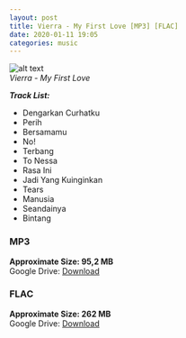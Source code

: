 ```yaml
---
layout: post
title: Vierra - My First Love [MP3] [FLAC]
date: 2020-01-11 19:05
categories: music
---
```

![alt text](https://i.ibb.co/hx6vP56/cover.jpg 'My-First-Love-Cover.jpg')  
_Vierra - My First Love_

_**Track List:**_
- Dengarkan Curhatku
- Perih
- Bersamamu
- No!
- Terbang
- To Nessa
- Rasa Ini
- Jadi Yang Kuinginkan
- Tears
- Manusia
- Seandainya
- Bintang  

### MP3  
**Approximate Size: 95,2 MB**  
Google Drive: [Download](https://drive.google.com/open?id=1rb0rI8drlsMXb8z2QeH1cCnC9Gq8nMiD)  

### FLAC  
**Approximate Size: 262 MB**  
Google Drive: [Download](https://drive.google.com/open?id=1ArD7OAyKrZJFCci5oPnhFoSHG74g8Ja5)
